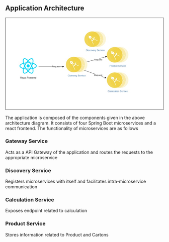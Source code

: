 ## Application Architecture

![Arch diagram](./arch_diagram.jpg?raw=true "Architecture Diagram")

The application is composed of the components given in the above architecture diagram.
It consists of four Spring Boot microservices and a react frontend. The functionality of microservices are as follows

### Gateway Service

Acts as a API Gateway of the application and routes the requests to the appropriate microservice

### Discovery Service

Registers microservices with itself and facilitates intra-microservice communication

### Calculation Service

Exposes endpoint related to calculation

### Product Service

Stores information related to Product and Cartons
